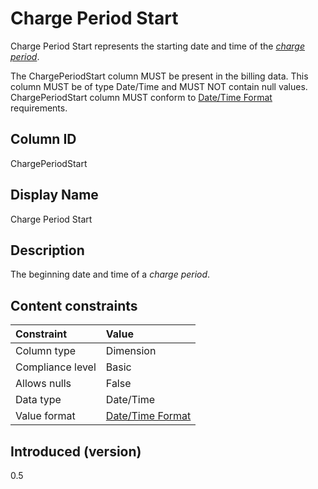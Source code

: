 # Charge Period Start

Charge Period Start represents the starting date and time of the [*charge period*](#glossary:chargeperiod).

The ChargePeriodStart column MUST be present in the billing data. This column MUST be of type Date/Time and MUST NOT contain null values. ChargePeriodStart column MUST conform to [Date/Time Format](#date/timeformat) requirements.

## Column ID

ChargePeriodStart

## Display Name

Charge Period Start

## Description

The beginning date and time of a *charge period*.

## Content constraints

| Constraint      | Value                                |
|:----------------|:-------------------------------------|
| Column type     | Dimension                            |
| Compliance level| Basic                                |
| Allows nulls    | False                                |
| Data type       | Date/Time                            |
| Value format    | [Date/Time Format](#date/timeformat) |

## Introduced (version)

0.5
